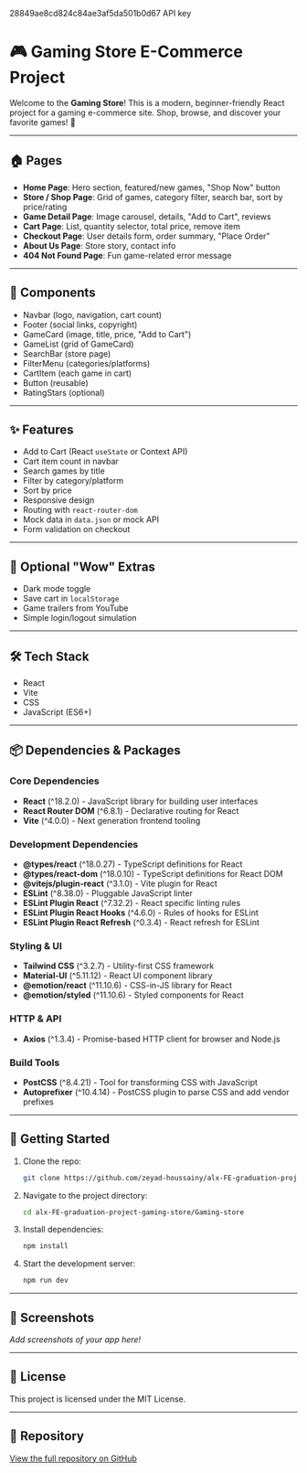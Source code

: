 28849ae8cd824c84ae3af5da501b0d67 API key


# 🎮 Gaming Store E-Commerce Project

Welcome to the **Gaming Store**! This is a modern, beginner-friendly React project for a gaming e-commerce site. Shop, browse, and discover your favorite games! 🚀

---

## 🏠 Pages
- **Home Page**: Hero section, featured/new games, "Shop Now" button
- **Store / Shop Page**: Grid of games, category filter, search bar, sort by price/rating
- **Game Detail Page**: Image carousel, details, "Add to Cart", reviews
- **Cart Page**: List, quantity selector, total price, remove item
- **Checkout Page**: User details form, order summary, "Place Order"
- **About Us Page**: Store story, contact info
- **404 Not Found Page**: Fun game-related error message

---

## 🧩 Components
- Navbar (logo, navigation, cart count)
- Footer (social links, copyright)
- GameCard (image, title, price, "Add to Cart")
- GameList (grid of GameCard)
- SearchBar (store page)
- FilterMenu (categories/platforms)
- CartItem (each game in cart)
- Button (reusable)
- RatingStars (optional)

---

## ✨ Features
- Add to Cart (React `useState` or Context API)
- Cart item count in navbar
- Search games by title
- Filter by category/platform
- Sort by price
- Responsive design
- Routing with `react-router-dom`
- Mock data in `data.json` or mock API
- Form validation on checkout

---

## 🌟 Optional "Wow" Extras
- Dark mode toggle
- Save cart in `localStorage`
- Game trailers from YouTube
- Simple login/logout simulation

---

## 🛠️ Tech Stack
- React
- Vite
- CSS
- JavaScript (ES6+)

---

## 📦 Dependencies & Packages

### Core Dependencies
- **React** (^18.2.0) - JavaScript library for building user interfaces
- **React Router DOM** (^6.8.1) - Declarative routing for React
- **Vite** (^4.0.0) - Next generation frontend tooling

### Development Dependencies
- **@types/react** (^18.0.27) - TypeScript definitions for React
- **@types/react-dom** (^18.0.10) - TypeScript definitions for React DOM
- **@vitejs/plugin-react** (^3.1.0) - Vite plugin for React
- **ESLint** (^8.38.0) - Pluggable JavaScript linter
- **ESLint Plugin React** (^7.32.2) - React specific linting rules
- **ESLint Plugin React Hooks** (^4.6.0) - Rules of hooks for ESLint
- **ESLint Plugin React Refresh** (^0.3.4) - React refresh for ESLint

### Styling & UI
- **Tailwind CSS** (^3.2.7) - Utility-first CSS framework
- **Material-UI** (^5.11.12) - React UI component library
- **@emotion/react** (^11.10.6) - CSS-in-JS library for React
- **@emotion/styled** (^11.10.6) - Styled components for React

### HTTP & API
- **Axios** (^1.3.4) - Promise-based HTTP client for browser and Node.js

### Build Tools
- **PostCSS** (^8.4.21) - Tool for transforming CSS with JavaScript
- **Autoprefixer** (^10.4.14) - PostCSS plugin to parse CSS and add vendor prefixes

---

## 🚀 Getting Started
1. Clone the repo:
   ```sh
   git clone https://github.com/zeyad-houssainy/alx-FE-graduation-project-gaming-store.git
   ```
2. Navigate to the project directory:
   ```sh
   cd alx-FE-graduation-project-gaming-store/Gaming-store
   ```
3. Install dependencies:
   ```sh
   npm install
   ```
4. Start the development server:
   ```sh
   npm run dev
   ```

---

## 📸 Screenshots
_Add screenshots of your app here!_

---

## 📄 License
This project is licensed under the MIT License.

---

## 🔗 Repository
[View the full repository on GitHub](https://github.com/zeyad-houssainy/alx-FE-graduation-project-gaming-store/tree/main)